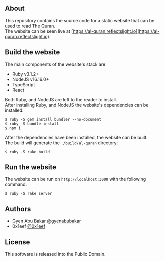 ## About

This repository contains the source code for a static website that can be
used to read The Quran.
<br>
The website can be seen live at 
[https://al-quran.reflectslight.io](https://al-quran.reflectslight.io).

## Build the website

The main components of the website's stack are:

- Ruby v3.1.2+
- NodeJS v16.16.0+
- TypeScript
- React

Both Ruby, and NodeJS are left to the reader to install. <br>
After installing Ruby, and NodeJS the website's dependencies can be installed:

```
$ ruby -S gem install bundler --no-document
$ ruby -S bundle install
$ npm i
```

After the dependencies have been installed, the website can be built. <br>
The build will generate the `./build/al-quran` directory:

```
$ ruby -S rake build
```


## Run the website

The website can be run on `http://localhost:3000` with the following command:

```
$ ruby -S rake server
```


## Authors

* Gyen Abu Bakar [@gyenabubakar](https://github.com/gyenabubakar)
* 0x1eef [@0x1eef](https://github.com/0x1eef)

## License

This software is released into the Public Domain.
